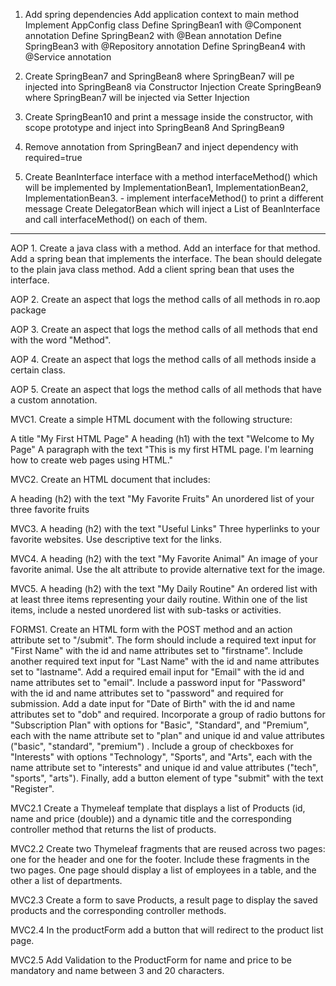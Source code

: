 1. Add spring dependencies
Add application context to main method
Implement AppConfig class
Define SpringBean1 with @Component annotation
Define SpringBean2 with @Bean annotation
Define SpringBean3 with @Repository annotation
Define SpringBean4 with @Service annotation

2. Create SpringBean7 and SpringBean8 where SpringBean7 will pe injected into SpringBean8 via Constructor Injection
Create SpringBean9 where SpringBean7 will be injected via Setter Injection

3. Create SpringBean10 and print a message inside the constructor, with scope prototype and inject into SpringBean8 And SpringBean9

4. Remove annotation from SpringBean7 and inject dependency with required=true

5. Create BeanInterface interface with a method interfaceMethod() which will be implemented 
by ImplementationBean1, ImplementationBean2, ImplementationBean3. - implement interfaceMethod() to print a different message
Create DelegatorBean which will inject a List of BeanInterface and call interfaceMethod() on each of them.

---

AOP 1. Create a java class with a method. Add an interface for that method. Add a spring bean that implements the interface.
The bean should delegate to the plain java class method.
Add a client spring bean that uses the interface.

AOP 2. Create an aspect that logs the method calls of all methods in ro.aop package

AOP 3. Create an aspect that logs the method calls of all methods that end with the word "Method".

AOP 4. Create an aspect that logs the method calls of all methods inside a certain class.

AOP 5. Create an aspect that logs the method calls of all methods that have a custom annotation.

MVC1. Create a simple HTML document with the following structure:

A title "My First HTML Page"
A heading (h1) with the text "Welcome to My Page"
A paragraph with the text "This is my first HTML page. I'm learning how to create web pages using HTML."

MVC2. Create an HTML document that includes:

A heading (h2) with the text "My Favorite Fruits"
An unordered list of your three favorite fruits

MVC3. A heading (h2) with the text "Useful Links"
Three hyperlinks to your favorite websites. Use descriptive text for the links.

MVC4. A heading (h2) with the text "My Favorite Animal"
An image of your favorite animal. Use the alt attribute to provide alternative text for the image.

MVC5. A heading (h2) with the text "My Daily Routine"
An ordered list with at least three items representing your daily routine.
Within one of the list items, include a nested unordered list with sub-tasks or activities.


FORMS1. Create an HTML form with the POST method and an action attribute set to "/submit". The form should include a required text input for "First Name" with the id and name attributes set to "firstname". Include another required text input for "Last Name" with the id and name attributes set to "lastname". Add a required email input for "Email" with the id and name attributes set to "email". Include a password input for "Password" with the id and name attributes set to "password" and required for submission. Add a date input for "Date of Birth" with the id and name attributes set to "dob" and required. Incorporate a group of radio buttons for "Subscription Plan" with options for "Basic", "Standard", and "Premium", each with the name attribute set to "plan" and unique id and value attributes ("basic", "standard", "premium") . Include a group of checkboxes for "Interests" with options "Technology", "Sports", and "Arts", each with the name attribute set to "interests" and unique id and value attributes ("tech", "sports", "arts"). Finally, add a button element of type "submit" with the text "Register".


MVC2.1 Create a Thymeleaf template that displays a list of Products (id, name and price (double)) and a dynamic title and the corresponding controller method that returns the list of products.

MVC2.2 Create two Thymeleaf fragments that are reused across two pages: one for the header and one for the footer. Include these fragments in the two pages. One page should display a list of employees in a table, and the other a list of departments.

MVC2.3 Create a form to save Products, a result page to display the saved products and the corresponding controller methods.

MVC2.4 In the productForm add a button that will redirect to the product list page.

MVC2.5 Add Validation to the ProductForm for name and price to be mandatory and name between 3 and 20 characters.